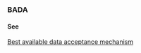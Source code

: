 ### BADA

<h4>See</h4><p><a href="best-available-data-acceptance-mechanism">Best available data acceptance mechanism</a></p>